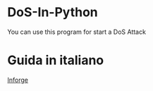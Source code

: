 # DoS-In-Python
You can use this program for start a DoS Attack

# Guida in italiano
[Inforge](https://www.inforge.net/forum/threads/come-effettuare-un-attacco-dos-in-poche-semplici-mosse.602947/)
